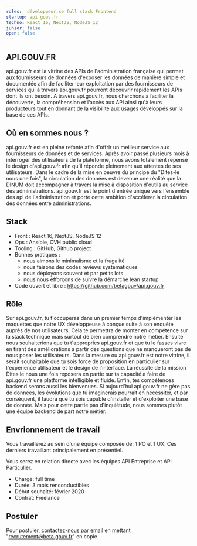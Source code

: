 ```yaml
---
roles:  développeur.se full stack Frontend
startup: api.gouv.fr
techno: React 16, NextJS, NodeJS 12
junior: false
open: false
---
```


## API.GOUV.FR

api.gouv.fr est la vitrine des APIs de l'administration française qui permet aux fournisseurs de données d'exposer les données de manière simple et documentée afin de faciliter leur exploitation par des fournisseurs de services qui à travers api.gouv.fr pourront découvrir rapidement les APIs dont ils ont besoin.
A travers api.gouv.fr, nous cherchons à faciliter la découverte, la compréhension et l’accès aux API ainsi qu'à leurs producteurs tout en donnant de la visibilité aux usages développés sur la base de ces APIs.

## Où en sommes nous ?

api.gouv.fr est en pleine refonte afin d'offrir un meilleur service aux fournisseurs de données et de services. Après avoir passé plusieurs mois à interroger des utilisateurs de la plateforme, nous avons totalement repensé le design d'api.gouv.fr afin qu'il réponde pleinement aux attentes de ses utilisateurs. Dans le cadre de la mise en oeuvre du principe du "Dites-le nous une fois", la circulation des données est devenue une réalité que la DINUM doit accompagner à travers la mise à disposition d'outils au service des administrations.
api.gouv.fr est le point d'entrée unique vers l'ensemble des api de l'administration et porte cette ambition d'accélérer la circulation des données entre administrations.

## Stack

- Front : React 16, NextJS, NodeJS 12
- Ops : Ansible, OVH public cloud
- Tooling : GitHub, Github project
- Bonnes pratiques :
    - nous aimons le minimalisme et la frugalité
    - nous faisons des codes reviews systématiques
    - nous déployons souvent et par petits lots
    - nous nous efforçons de suivre la démarche lean startup
- Code ouvert et libre : https://github.com/betagouv/api.gouv.fr

## Rôle

Sur api.gouv.fr, tu t'occuperas dans un premier temps d'implémenter les maquettes que notre UX développeuse à conçue suite à son enquête auprès de nos utilisateurs. Cela te permettra de monter en compétence sur la stack technique mais surtout de bien comprendre notre métier. Ensuite nous souhaiterions que tu t'appropries api.gouv.fr et que tu le fasses vivre en tirant des améliorations a partir des questions que ne manqueront pas de nous poser les utilisateurs. Dans la mesure ou api.gouv.fr est notre vitrine, il serait souhaitable que tu sois force de proposition en particulier sur l'expérience utilisateur et le design de l'interface. La réussite de la mission Dites le nous une fois reposera en partie sur ta capacité à faire de api.gouv.fr une platforme intelligible et fluide. Enfin, tes compétences backend serons aussi les bienvenues. Si aujourd'hui api.gouv.fr ne gère pas de données, les évolutions que tu imaginerais pourrait en nécéssiter, et par conséquent, il faudra que tu sois capable d'installer et d'exploiter une base de donnée. Mais pour cette partie pas d'inquiétude, nous sommes plutôt une équipe backend de part notre métier.

## Envrionnement de travail

Vous travaillerez au sein d’une équipe composée de: 1 PO et 1 UX. Ces derniers travaillant principalement en présentiel.

Vous serez en relation directe avec les équipes API Entreprise et API Particulier.

- Charge: full time
- Durée: 3 mois renconductibles 
- Début souhaité: février 2020
- Contrat: Freelance

## Postuler

Pour postuler, [contactez-nous par email](mailto:contact@api.gouv.fr) en mettant "recrutement@beta.gouv.fr" en copie.
